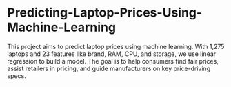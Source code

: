 # Predicting-Laptop-Prices-Using-Machine-Learning
This project aims to predict laptop prices using machine learning. With 1,275 laptops and 23 features like brand, RAM, CPU, and storage, we use linear regression to build a model. The goal is to help consumers find fair prices, assist retailers in pricing, and guide manufacturers on key price-driving specs.
